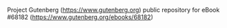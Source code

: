 Project Gutenberg (https://www.gutenberg.org) public repository for eBook #68182 (https://www.gutenberg.org/ebooks/68182)
